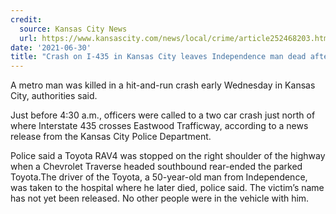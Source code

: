 ```yaml
---
credit:
  source: Kansas City News
  url: https://www.kansascity.com/news/local/crime/article252468203.html
date: '2021-06-30'
title: "Crash on I-435 in Kansas City leaves Independence man dead after suspect fled scene"
---
```

A metro man was killed in a hit-and-run crash early Wednesday in Kansas City, authorities said.

Just before 4:30 a.m., officers were called to a two car crash just north of where Interstate 435 crosses Eastwood Trafficway, according to a news release from the Kansas City Police Department.

Police said a Toyota RAV4 was stopped on the right shoulder of the highway when a Chevrolet Traverse headed southbound rear-ended the parked Toyota.The driver of the Toyota, a 50-year-old man from Independence, was taken to the hospital where he later died, police said. The victim’s name has not yet been released. No other people were in the vehicle with him.
